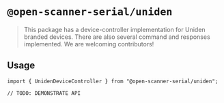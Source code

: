 # `@open-scanner-serial/uniden`

> This package has a device-controller implementation for Uniden branded devices. There are also several command and responses implemented. We are welcoming contributors!

## Usage

```
import { UnidenDeviceController } from "@open-scanner-serial/uniden";

// TODO: DEMONSTRATE API
```
